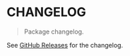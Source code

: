 # CHANGELOG

> Package changelog.

See [GitHub Releases](https://github.com/stdlib-js/ndarray-base-buffer/releases) for the changelog.